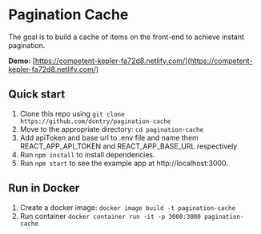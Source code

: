 # Pagination Cache

The goal is to build a cache of items on the front-end to achieve instant pagination.

**Demo:** [https://competent-kepler-fa72d8.netlify.com/](https://competent-kepler-fa72d8.netlify.com/)

## Quick start

1. Clone this repo using `git clone https://github.com/dontry/pagination-cache`
2. Move to the appropriate directory: `cd pagination-cache`
3. Add apiToken and base url to .env file and name them REACT_APP_API_TOKEN and REACT_APP_BASE_URL respectively
4. Run `npm install` to install dependencies.
5. Run `npm start` to see the example app at http://localhost:3000.

## Run in Docker

1. Create a docker image: `docker image build -t pagination-cache`
2. Run container `docker container run -it -p 3000:3000 pagination-cache`
